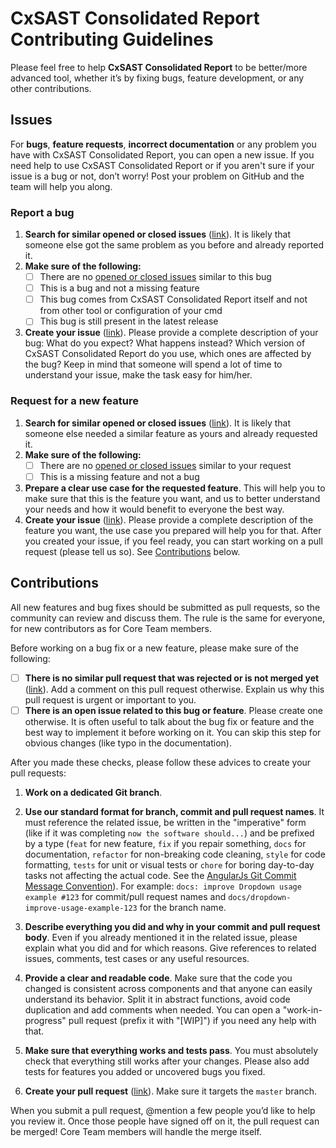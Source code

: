 # CxSAST Consolidated Report Contributing Guidelines

Please feel free to help **CxSAST Consolidated Report** to be better/more advanced tool, whether it’s by fixing bugs, feature development, or any other contributions.

## Issues

For **bugs**, **feature requests**, **incorrect documentation** or any problem you have with CxSAST Consolidated Report, you can open a new issue. If you need help to use CxSAST Consolidated Report or if you aren't sure if your issue is a bug or not, don’t worry! Post your problem on GitHub and the team will help you along.

### Report a bug

1. **Search for similar opened or closed issues** ([link](https://github.com/cxpsemea/cxsast_consolidated_report/issues)).
   It is likely that someone else got the same problem as you before and already reported it.
2. **Make sure of the following:**
    - [ ] There are no [opened or closed issues](https://github.com/cxpsemea/cxsast_consolidated_report/issues) similar to this bug
    - [ ] This is a bug and not a missing feature
    - [ ] This bug comes from CxSAST Consolidated Report itself and not from other tool or configuration of your cmd
    - [ ] This bug is still present in the latest release
3. **Create your issue** ([link](https://github.com/cxpsemea/cxsast_consolidated_report/issues/new)).
   Please provide a complete description of your bug: What do you expect? What happens instead? Which version of CxSAST Consolidated Report do you use, which ones are affected by the bug? Keep in mind that someone will spend a lot of time to understand your issue, make the task easy for him/her.

### Request for a new feature

1. **Search for similar opened or closed issues** ([link](https://github.com/cxpsemea/cxsast_consolidated_report/issues)).
   It is likely that someone else needed a similar feature as yours and already requested it.
2. **Make sure of the following:**
    - [ ] There are no [opened or closed issues](https://github.com/cxpsemea/cxsast_consolidated_report/issues) similar to your request
    - [ ] This is a missing feature and not a bug
3. **Prepare a clear use case for the requested feature**.
   This will help you to make sure that this is the feature you want, and us to better understand your needs and how it would benefit to everyone the best way.
4. **Create your issue** ([link](https://github.com/cxpsemea/cxsast_consolidated_report/issues/new)).
   Please provide a complete description of the feature you want, the use case you prepared will help you for that. After you created your issue, if you feel ready, you can start working on a pull request (please tell us so). See [Contributions](#contributions) below.

## Contributions

All new features and bug fixes should be submitted as pull requests, so the community can review and discuss them. The rule is the same for everyone, for new contributors as for Core Team members.

Before working on a bug fix or a new feature, please make sure of the following:

-   [ ] **There is no similar pull request that was rejected or is not merged yet** ([link](https://github.com/cxpsemea/cxsast_consolidated_report/pulls)).
        Add a comment on this pull request otherwise. Explain us why this pull request is urgent or important to you.
-   [ ] **There is an open issue related to this bug or feature**.
        Please create one otherwise. It is often useful to talk about the bug fix or feature and the best way to implement it before working on it. You can skip this step for obvious changes (like typo in the documentation).

After you made these checks, please follow these advices to create your pull requests:

1. **Work on a dedicated Git branch**.

2. **Use our standard format for branch, commit and pull request names**.
   It must reference the related issue, be written in the "imperative" form (like if it was completing `now the software should...`) and be prefixed by a type (`feat` for new feature, `fix` if you repair something, `docs` for documentation, `refactor` for non-breaking code cleaning, `style` for code formatting, `tests` for unit or visual tests or `chore` for boring day-to-day tasks not affecting the actual code. See the [AngularJs Git Commit Message Convention](https://gist.github.com/stephenparish/9941e89d80e2bc58a153)). For example: `docs: improve Dropdown usage example #123` for commit/pull request names and `docs/dropdown-improve-usage-example-123` for the branch name.
3. **Describe everything you did and why in your commit and pull request body**.
   Even if you already mentioned it in the related issue, please explain what you did and for which reasons. Give references to related issues, comments, test cases or any useful resources.
4. **Provide a clear and readable code**.
   Make sure that the code you changed is consistent across components and that anyone can easily understand its behavior. Split it in abstract functions, avoid code duplication and add comments when needed. You can open a "work-in-progress" pull request (prefix it with "[WIP]") if you need any help with that.
5. **Make sure that everything works and tests pass**.
   You must absolutely check that everything still works after your changes. Please also add tests for features you added or uncovered bugs you fixed.
6. **Create your pull request** ([link](https://github.com/cxpsemea/cxsast_consolidated_report/compare)).
   Make sure it targets the `master` branch.

When you submit a pull request, @mention a few people you’d like to help you review it. Once those people have signed off on it, the pull request can be merged! Core Team members will handle the merge itself.
